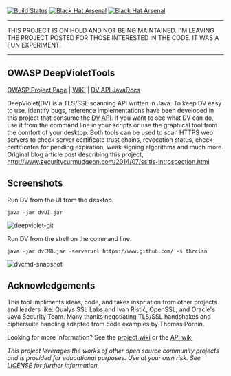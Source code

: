 [![Build Status](https://travis-ci.org/spoofzu/DeepVioletTools.svg?branch=master)](https://travis-ci.org/spoofzu/DeepVioletTools)
[![Black Hat Arsenal](https://github.com/toolswatch/badges/blob/master/arsenal/europe/2016.svg)](http://www.blackhat.com/eu-16/arsenal.html#milton-smith)
[![Black Hat Arsenal](https://github.com/toolswatch/badges/blob/master/arsenal/usa/2018.svg)](https://www.blackhat.com/us-18/arsenal/schedule/index.html#deepviolet-ssltls-scanning-api-38-tools-10724)

*********************************************************************
THIS PROJECT IS ON HOLD AND NOT BEING MAINTAINED.  I'M LEAVING
THE PROJECT POSTED FOR THOSE INTERESTED IN THE CODE.  IT WAS A
FUN EXPERIMENT.                                               
*********************************************************************

## OWASP DeepVioletTools

[OWASP Project Page](https://www.owasp.org/index.php/OWASP_DeepViolet_TLS/SSL_Scanner) | 
[WIKI](https://github.com/spoofzu/DeepVioletTools/wiki) | 
[DV API JavaDocs](https://github.com/spoofzu/DeepViolet/wiki/Hardhats)

DeepViolet(DV) is a TLS/SSL scanning API written in Java. To keep DV easy to use, identify bugs, reference implementations have been developed in this project that consume the [DV API](https://github.com/spoofzu/DeepViolet/). If you want to see what DV can do, use it from the command line in your scripts or use the graphical tool from the comfort of your desktop. Both tools can be used to scan HTTPS web servers to check server certificate trust chains, revocation status, check certificates for pending expiration, weak signing algorithms and much more.  Original blog article post describing this project, http://www.securitycurmudgeon.com/2014/07/ssltls-introspection.html

## Screenshots

Run DV from the UI from the desktop.

```
java -jar dvUI.jar
```
![deepviolet-git](https://cloud.githubusercontent.com/assets/8450615/14919921/e04f22c4-0ddf-11e6-9d16-2b15e1a57c37.jpg)

Run DV from the shell on the command line.

```
java -jar dvCMD.jar -serverurl https://www.github.com/ -s thrcisn
```

![dvcmd-snapshot](https://cloud.githubusercontent.com/assets/8450615/15344407/8209d2ba-1c5b-11e6-9321-3397ba35359d.png)

## Acknowledgements
This tool impliments ideas, code, and takes inspriation from other projects and leaders like: Qualys SSL Labs and Ivan Ristić, OpenSSL, and Oracle's Java Security Team.  Many thanks negotiating TLS/SSL handshakes and ciphersuite handling adapted from code examples by Thomas Pornin.

Looking for more information?  See the [project wiki](https://github.com/spoofzu/DeepVioletTools/wiki) or the [API wiki](https://github.com/spoofzu/DeepViolet/wiki)

<i>This project leverages the works of other open source community projects and is provided for educational purposes.  Use at your own risk.  See [LICENSE](https://github.com/spoofzu/DeepViolet/blob/master/LICENSE) for further information.</i>
